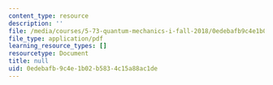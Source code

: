 ```yaml
---
content_type: resource
description: ''
file: /media/courses/5-73-quantum-mechanics-i-fall-2018/0edebafb9c4e1b02b5834c15a88ac1de_MIT5_73F18_Lec33.pdf
file_type: application/pdf
learning_resource_types: []
resourcetype: Document
title: null
uid: 0edebafb-9c4e-1b02-b583-4c15a88ac1de
---
```

